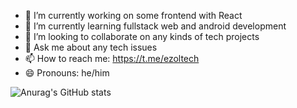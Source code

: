 

- 🔭 I’m currently working on some frontend with React
- 🌱 I’m currently learning fullstack web and android development
- 👯 I’m looking to collaborate on any kinds of tech projects
- 💬 Ask me about any tech issues
- 📫 How to reach me: https://t.me/ezoltech
- 😄 Pronouns: he/him

![Anurag's GitHub stats](https://github-readme-stats.vercel.app/api?username=ezoltech&theme=transparent&show_icons=true)
